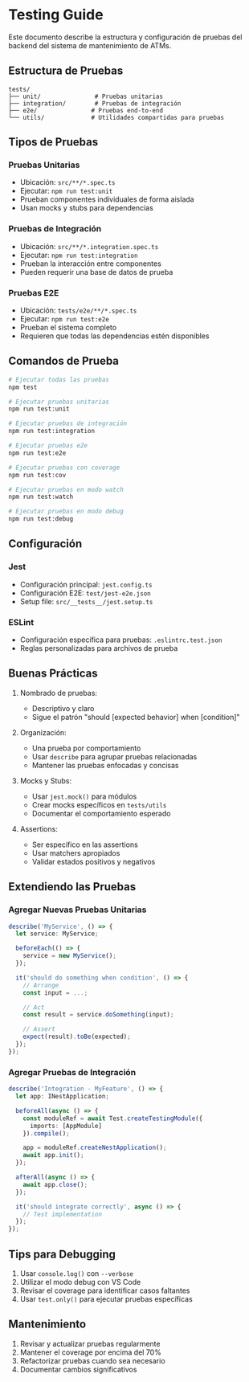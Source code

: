 # Testing Guide

Este documento describe la estructura y configuración de pruebas del backend del
sistema de mantenimiento de ATMs.

## Estructura de Pruebas

```
tests/
├── unit/               # Pruebas unitarias
├── integration/        # Pruebas de integración
├── e2e/               # Pruebas end-to-end
└── utils/             # Utilidades compartidas para pruebas
```

## Tipos de Pruebas

### Pruebas Unitarias

- Ubicación: `src/**/*.spec.ts`
- Ejecutar: `npm run test:unit`
- Prueban componentes individuales de forma aislada
- Usan mocks y stubs para dependencias

### Pruebas de Integración

- Ubicación: `src/**/*.integration.spec.ts`
- Ejecutar: `npm run test:integration`
- Prueban la interacción entre componentes
- Pueden requerir una base de datos de prueba

### Pruebas E2E

- Ubicación: `tests/e2e/**/*.spec.ts`
- Ejecutar: `npm run test:e2e`
- Prueban el sistema completo
- Requieren que todas las dependencias estén disponibles

## Comandos de Prueba

```bash
# Ejecutar todas las pruebas
npm test

# Ejecutar pruebas unitarias
npm run test:unit

# Ejecutar pruebas de integración
npm run test:integration

# Ejecutar pruebas e2e
npm run test:e2e

# Ejecutar pruebas con coverage
npm run test:cov

# Ejecutar pruebas en modo watch
npm run test:watch

# Ejecutar pruebas en modo debug
npm run test:debug
```

## Configuración

### Jest

- Configuración principal: `jest.config.ts`
- Configuración E2E: `test/jest-e2e.json`
- Setup file: `src/__tests__/jest.setup.ts`

### ESLint

- Configuración específica para pruebas: `.eslintrc.test.json`
- Reglas personalizadas para archivos de prueba

## Buenas Prácticas

1. Nombrado de pruebas:

   - Descriptivo y claro
   - Sigue el patrón "should [expected behavior] when [condition]"

2. Organización:

   - Una prueba por comportamiento
   - Usar `describe` para agrupar pruebas relacionadas
   - Mantener las pruebas enfocadas y concisas

3. Mocks y Stubs:

   - Usar `jest.mock()` para módulos
   - Crear mocks específicos en `tests/utils`
   - Documentar el comportamiento esperado

4. Assertions:
   - Ser específico en las assertions
   - Usar matchers apropiados
   - Validar estados positivos y negativos

## Extendiendo las Pruebas

### Agregar Nuevas Pruebas Unitarias

```typescript
describe('MyService', () => {
  let service: MyService;

  beforeEach(() => {
    service = new MyService();
  });

  it('should do something when condition', () => {
    // Arrange
    const input = ...;

    // Act
    const result = service.doSomething(input);

    // Assert
    expect(result).toBe(expected);
  });
});
```

### Agregar Pruebas de Integración

```typescript
describe('Integration - MyFeature', () => {
  let app: INestApplication;

  beforeAll(async () => {
    const moduleRef = await Test.createTestingModule({
      imports: [AppModule]
    }).compile();

    app = moduleRef.createNestApplication();
    await app.init();
  });

  afterAll(async () => {
    await app.close();
  });

  it('should integrate correctly', async () => {
    // Test implementation
  });
});
```

## Tips para Debugging

1. Usar `console.log()` con `--verbose`
2. Utilizar el modo debug con VS Code
3. Revisar el coverage para identificar casos faltantes
4. Usar `test.only()` para ejecutar pruebas específicas

## Mantenimiento

1. Revisar y actualizar pruebas regularmente
2. Mantener el coverage por encima del 70%
3. Refactorizar pruebas cuando sea necesario
4. Documentar cambios significativos
